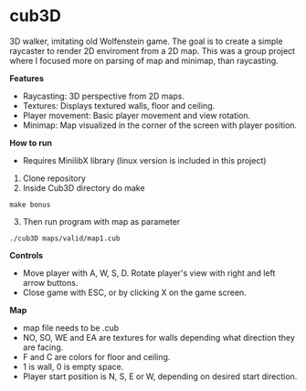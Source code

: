 # cub3D
3D walker, imitating old Wolfenstein game. The goal is to create a simple raycaster to render 2D enviroment from a 2D map. This was a group project where I focused more on parsing of map and minimap, than raycasting.

**Features**
- Raycasting: 3D perspective from 2D maps.
- Textures: Displays textured walls, floor and ceiling.
- Player movement: Basic player movement and view rotation.
- Minimap: Map visualized in the corner of the screen with player position.

**How to run**
- Requires MinilibX library (linux version is included in this project)
1. Clone repository
2. Inside Cub3D directory do make
```
make bonus
```
3. Then run program with map as parameter
```
./cub3D maps/valid/map1.cub
```

**Controls**
- Move player with A, W, S, D. Rotate player's view with right and left arrow buttons.
- Close game with ESC, or by clicking X on the game screen.

**Map**
- map file needs to be .cub
- NO, SO, WE and EA are textures for walls depending what direction they are facing.
- F and C are colors for floor and ceiling.
- 1 is wall, 0 is empty space.
- Player start position is N, S, E or W, depending on desired start direction.
